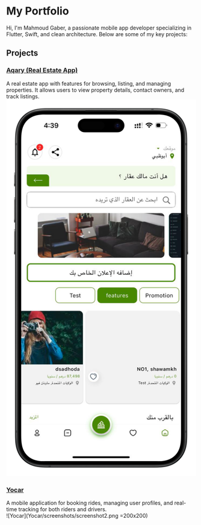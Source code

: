 # My Portfolio

Hi, I'm Mahmoud Gaber, a passionate mobile app developer specializing in Flutter, Swift, and clean architecture. Below are some of my key projects:

## Projects

### [Aqary (Real Estate App)](ProjectName1)
A real estate app with features for browsing, listing, and managing properties. It allows users to view property details, contact owners, and track listings.  
![Aqary](Aqary/screenshots/home.png)

### [Yocar](ProjectName2)
A mobile application for booking rides, managing user profiles, and real-time tracking for both riders and drivers.  
![Yocar](Yocar/screenshots/screenshot2.png =200x200)
